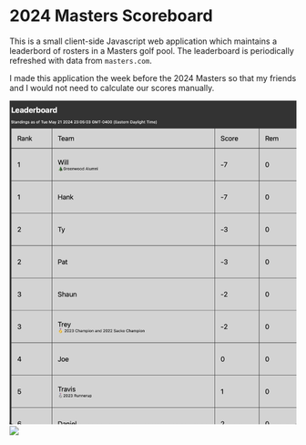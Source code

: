 # 2024 Masters Scoreboard
This is a small client-side Javascript web application which
maintains a leaderbord of rosters in a Masters golf pool. The leaderboard
is periodically refreshed with data from `masters.com`. 

I made this application the week before the 2024 Masters so that my
friends and I would not need to calculate our scores manually.

![](readme_assets/leaderboard.png)
![](readme_assetst/team_breakdown.png)




